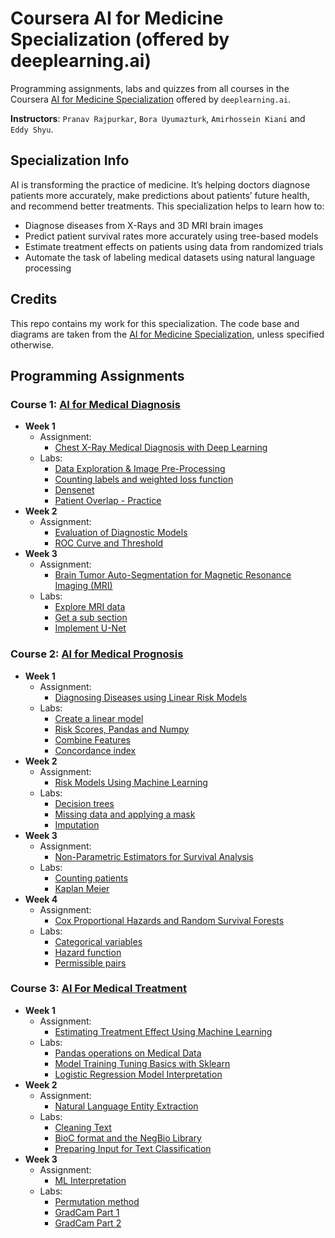 # Coursera AI for Medicine Specialization (offered by deeplearning.ai)

Programming assignments, labs and quizzes from all courses in the Coursera [AI for Medicine Specialization](https://www.coursera.org/specializations/ai-for-medicine) offered by `deeplearning.ai`.

**Instructors**: `Pranav Rajpurkar`, `Bora Uyumazturk`, `Amirhossein Kiani` and `Eddy Shyu`.

## Specialization Info

AI is transforming the practice of medicine. It’s helping doctors diagnose patients more accurately, make predictions about patients’ future health, and recommend better treatments. This specialization helps to learn how to:

- Diagnose diseases from X-Rays and 3D MRI brain images
- Predict patient survival rates more accurately using tree-based models
- Estimate treatment effects on patients using data from randomized trials
- Automate the task of labeling medical datasets using natural language processing

## Credits

This repo contains my work for this specialization. The code base and diagrams are taken from the [AI for Medicine Specialization](https://www.coursera.org/specializations/ai-for-medicine), unless specified otherwise.

## Programming Assignments

### Course 1: [AI for Medical Diagnosis](https://www.coursera.org/learn/ai-for-medical-diagnosis)
  
  - **Week 1**
    - Assignment: 
      - [Chest X-Ray Medical Diagnosis with Deep Learning](https://nbviewer.org/github/vipul818/AI_for_Medicine/blob/main/AI%20for%20Medical%20Diagnosis/Week_1/C1_W1_Assignment.ipynb)
    - Labs: 
      - [Data Exploration & Image Pre-Processing](https://nbviewer.org/github/vipul818/AI_for_Medicine/blob/main/AI%20for%20Medical%20Diagnosis/Week_1/C1_W1_Lab_1_data_exploration_and_image_preprocessing.ipynb)
      - [Counting labels and weighted loss function](https://nbviewer.org/github/vipul818/AI_for_Medicine/blob/main/AI%20for%20Medical%20Diagnosis/Week_1/C1_W1_Lab_2_counting_labels_and_weighted_loss_function.ipynb)
      - [Densenet](https://nbviewer.org/github/vipul818/AI_for_Medicine/blob/main/AI%20for%20Medical%20Diagnosis/Week_1/C1_W1_Lab_3_densenet.ipynb)    
      - [Patient Overlap - Practice](https://nbviewer.org/github/vipul818/AI_for_Medicine/blob/main/AI%20for%20Medical%20Diagnosis/Week_1/C1_W1_Lab_4_patient_overlap_and_data_leakage.ipynb)
  - **Week 2**
    - Assignment: 
      - [Evaluation of Diagnostic Models](https://nbviewer.org/github/vipul818/AI_for_Medicine/blob/main/AI%20for%20Medical%20Diagnosis/Week_2/C1_W2_Assignment.ipynb)  
      - [ROC Curve and Threshold](https://nbviewer.org/github/vipul818/AI_for_Medicine/blob/main/AI%20for%20Medical%20Diagnosis/Week_2/C1_W2_Lab_1_roc_curve%20_and_threshold.ipynb)
  - **Week 3**
    - Assignment: 
      - [Brain Tumor Auto-Segmentation for Magnetic Resonance Imaging (MRI)](https://nbviewer.org/github/vipul818/AI_for_Medicine/blob/main/AI%20for%20Medical%20Diagnosis/Week_3/C1_W3_Assignment_2022_12_06_07_43_54.ipynb)
    - Labs: 
      - [Explore MRI data](https://nbviewer.org/github/vipul818/AI_for_Medicine/blob/main/AI%20for%20Medical%20Diagnosis/Week_3/C1_W3_Lab_1_explore_mri_data_and_labels.ipynb)
      - [Get a sub section](https://nbviewer.org/github/vipul818/AI_for_Medicine/blob/main/AI%20for%20Medical%20Diagnosis/Week_3/C1_W3_Lab_2_extract_a_sub_section.ipynb)
      - [Implement U-Net](https://nbviewer.org/github/vipul818/AI_for_Medicine/blob/main/AI%20for%20Medical%20Diagnosis/Week_3/C1_W3_Lab_3_unet_model.ipynb)  
### Course 2: [AI for Medical Prognosis](https://www.coursera.org/learn/ai-for-medical-prognosis)
  
  - **Week 1**
    - Assignment: 
      - [Diagnosing Diseases using Linear Risk Models](https://nbviewer.org/github/vipul818/AI_for_Medicine/blob/main/AI%20for%20Medical%20Prognosis/Week_1/C2_W1_Assignment.ipynb)
    - Labs: 
      - [Create a linear model](https://nbviewer.org/github/vipul818/AI_for_Medicine/blob/main/AI%20for%20Medical%20Prognosis/Week_1/C2_W1_Lab_1_create_a_linear_model.ipynb)
      - [Risk Scores, Pandas and Numpy](https://nbviewer.org/github/vipul818/AI_for_Medicine/blob/main/AI%20for%20Medical%20Prognosis/Week_1/C2_W1_Lab_2_risk_scores_pandas_and_numpy.ipynb)
      - [Combine Features](https://nbviewer.org/github/vipul818/AI_for_Medicine/blob/main/AI%20for%20Medical%20Prognosis/Week_1/C2_W1_Lab_3_combine_features.ipynb)    
      - [Concordance index](https://nbviewer.org/github/vipul818/AI_for_Medicine/blob/main/AI%20for%20Medical%20Prognosis/Week_1/C2_W1_Lab_4_concordance_index.ipynb)      
  - **Week 2** 
    - Assignment: 
      - [Risk Models Using Machine Learning](https://nbviewer.org/github/vipul818/AI_for_Medicine/blob/main/AI%20for%20Medical%20Prognosis/Week_2/C2_W2_Assignment.ipynb)
    - Labs: 
      - [Decision trees](https://nbviewer.org/github/vipul818/AI_for_Medicine/blob/main/AI%20for%20Medical%20Prognosis/Week_2/C2_W2_Lab_1_decision_tree_classifier.ipynb)
      - [Missing data and applying a mask](https://nbviewer.org/github/vipul818/AI_for_Medicine/blob/main/AI%20for%20Medical%20Prognosis/Week_2/C2_W2_Lab_2_missing_data_and_applying_a_mask.ipynb)
      - [Imputation](https://nbviewer.org/github/vipul818/AI_for_Medicine/blob/main/AI%20for%20Medical%20Prognosis/Week_2/C2_W2_Lab_3_imputation.ipynb)    
  - **Week 3** 
    - Assignment: 
      - [Non-Parametric Estimators for Survival Analysis](https://nbviewer.org/github/vipul818/AI_for_Medicine/blob/main/AI%20for%20Medical%20Prognosis/Week_3/C2_W3_Assignment.ipynb)
    - Labs: 
      - [Counting patients](https://nbviewer.org/github/vipul818/AI_for_Medicine/blob/main/AI%20for%20Medical%20Prognosis/Week_3/C2_W3_Lab_1_counting_patients.ipynb)
      - [Kaplan Meier](https://nbviewer.org/github/vipul818/AI_for_Medicine/blob/main/AI%20for%20Medical%20Prognosis/Week_3/C2_W3_Lab_2_kaplan_meier.ipynb)
  - **Week 4** 
    - Assignment: 
      - [Cox Proportional Hazards and Random Survival Forests](https://nbviewer.org/github/vipul818/AI_for_Medicine/blob/main/AI%20for%20Medical%20Prognosis/Week_4/C2_W4_Assignment.ipynb)
    - Labs: 
      - [Categorical variables](https://nbviewer.org/github/vipul818/AI_for_Medicine/blob/main/AI%20for%20Medical%20Prognosis/Week_4/C2_W4_Lab_1_categorical_variables.ipynb)
      - [Hazard function](https://nbviewer.org/github/vipul818/AI_for_Medicine/blob/main/AI%20for%20Medical%20Prognosis/Week_4/C2_W4_Lab_2_hazard_function.ipynb)
      - [Permissible pairs](https://nbviewer.org/github/vipul818/AI_for_Medicine/blob/main/AI%20for%20Medical%20Prognosis/Week_4/C2_W4_Lab_2_hazard_function.ipynb)    

### Course 3: [AI For Medical Treatment](https://www.coursera.org/learn/ai-for-medical-treatment)
  - **Week 1** 
    - Assignment: 
      - [Estimating Treatment Effect Using Machine Learning](https://nbviewer.org/github/vipul818/AI_for_Medicine/blob/main/AI%20for%20Medical%20Treatment/Week_1/C3_W1_Assignment.ipynb)
    - Labs: 
      - [Pandas operations on Medical Data](https://nbviewer.org/github/vipul818/AI_for_Medicine/blob/main/AI%20for%20Medical%20Treatment/Week_1/C3_W1_Lab_1_pandas_for_a_medical_dataset.ipynb)
      - [Model Training Tuning Basics with Sklearn](https://nbviewer.org/github/vipul818/AI_for_Medicine/blob/main/AI%20for%20Medical%20Treatment/Week_1/C3_W1_Lab_2_model_training_basics_with_sklearn.ipynb)
      - [Logistic Regression Model Interpretation](https://nbviewer.org/github/vipul818/AI_for_Medicine/blob/main/AI%20for%20Medical%20Treatment/Week_1/C3_W1_Lab_3_logistic_regression_model_interpretation.ipynb)    
  - **Week 2** 
    - Assignment: 
      - [Natural Language Entity Extraction](https://nbviewer.org/github/vipul818/AI_for_Medicine/blob/main/AI%20for%20Medical%20Treatment/Week_2/C3_W2_Assignment.ipynb)
    - Labs: 
      - [Cleaning Text](https://nbviewer.org/github/vipul818/AI_for_Medicine/blob/main/AI%20for%20Medical%20Treatment/Week_2/C3_W2_Lab_1_cleaning_text.ipynb)
      - [BioC format and the NegBio Library](https://nbviewer.org/github/vipul818/AI_for_Medicine/blob/main/AI%20for%20Medical%20Treatment/Week_2/C3_W2_Lab_2_bioc_and_negbio.ipynb)
      - [Preparing Input for Text Classification](https://nbviewer.org/github/vipul818/AI_for_Medicine/blob/main/AI%20for%20Medical%20Treatment/Week_2/C3_W2_Lab_3_prep_input_for_text_classification.ipynb)    
  - **Week 3** 
    - Assignment: 
      - [ML Interpretation](https://nbviewer.org/github/vipul818/AI_for_Medicine/blob/main/AI%20for%20Medical%20Treatment/Week_3/C3_W3_Assignment.ipynb)
    - Labs: 
      - [Permutation method](https://nbviewer.org/github/vipul818/AI_for_Medicine/blob/main/AI%20for%20Medical%20Treatment/Week_3/C3_W3_Lab_1_permutation_method.ipynb)
      - [GradCam Part 1](https://nbviewer.org/github/vipul818/AI_for_Medicine/blob/main/AI%20for%20Medical%20Treatment/Week_3/C3_W3_Lab_2_intro_to_gradcam.ipynb)
      - [GradCam Part 2](https://nbviewer.org/github/vipul818/AI_for_Medicine/blob/main/AI%20for%20Medical%20Treatment/Week_3/C3_W3_Lab_3_gradcam_continuation.ipynb)    
  

